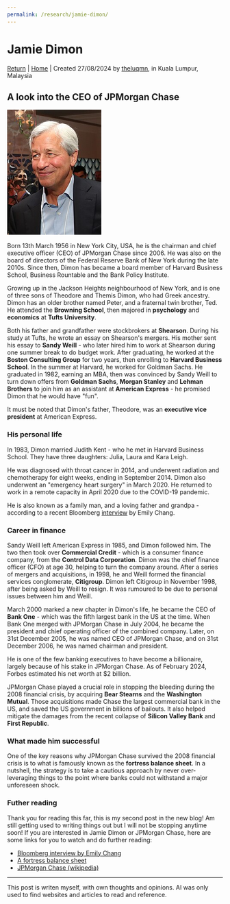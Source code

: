 ```yaml
---
permalink: /research/jamie-dimon/
---
```


# Jamie Dimon

[Return](./index.md) | [Home](../index.md) | Created 27/08/2024 by [theluqmn](https://github.com/theluqmn), in Kuala Lumpur, Malaysia

## A look into the CEO of JPMorgan Chase

![image](../assets/jamie-dimon.jpg)

Born 13th March 1956 in New York City, USA, he is the chairman and chief executive officer (CEO) of JPMorgan Chase since 2006. He was also on the board of directors of the Federal Reserve Bank of New York during the late 2010s. Since then, Dimon has became a board member of Harvard Business School, Business Rountable and the Bank Policy Institute.

Growing up in the Jackson Heights neighbourhood of New York, and is one of three sons of Theodore and Themis Dimon, who had Greek ancestry. Dimon has an older brother named Peter, and a fraternal twin brother, Ted. He attended the **Browning School**, then majored in **psychology** and **economics** at **Tufts University**.

Both his father and grandfather were stockbrokers at **Shearson**. During his study at Tufts, he wrote an essay on Shearson's mergers. His mother sent his essay to **Sandy Weill** - who later hired him to work at Shearson during one summer break to do budget work. After graduating, he worked at the **Boston Consulting Group** for two years, then enrolling to **Harvard Business School**. In the summer at Harvard, he worked for Goldman Sachs. He graduated in 1982, earning an MBA, then was convinced by Sandy Weill to turn down offers from **Goldman Sachs**, **Morgan Stanley** and **Lehman Brothers** to join him as an assistant at **American Express** - he promised Dimon that he would have "fun".

It must be noted that Dimon's father, Theodore, was an **executive vice president** at American Express.

### His personal life

In 1983, Dimon married Judith Kent - who he met in Harvard Business School. They have three daughters: Julia, Laura and Kara Leigh.

He was diagnosed with throat cancer in 2014, and underwent radiation and chemotherapy for eight weeks, ending in September 2014. Dimon also underwent an "emergency heart surgery" in March 2020. He returned to work in a remote capacity in April 2020 due to the COVID-19 pandemic.

He is also known as a family man, and a loving father and grandpa - according to a recent Bloomberg [interview](https://youtu.be/9Kl-wO_j5GM?si=mEbRYI0d9DdEHfZi) by Emily Chang.

### Career in finance

Sandy Weill left American Express in 1985, and Dimon followed him. The two then took over **Commercial Credit** - which is a consumer finance company, from the **Control Data Corporation**. Dimon was the chief finance officer (CFO) at age 30, helping to turn the company around. After a series of mergers and acquisitions, in 1998, he and Weill formed the financial services conglomerate, **Citigroup**. Dimon left Citigroup in November 1998, after being asked by Weill to resign. It was rumoured to be due to personal issues between him and Weill.

March 2000 marked a new chapter in Dimon's life, he became the CEO of **Bank One** - which was the fifth largest bank in the US at the time. When Bank One merged with JPMorgan Chase in July 2004, he became the president and chief operating officer of the combined company. Later, on 31st December 2005, he was named CEO of JPMorgan Chase, and on 31st December 2006, he was named chairman and president.

He is one of the few banking executives to have become a billionaire, largely because of his stake in JPMorgan Chase. As of February 2024, Forbes estimated his net worth at $2 billion.

JPMorgan Chase played a crucial role in stopping the bleeding during the 2008 financial crisis, by acquiring **Bear Stearns** and the **Washington Mutual**. Those acquisitions made Chase the largest commercial bank in the US, and saved the US government in billions of bailouts. It also helped mitigate the damages from the recent collapse of **Silicon Valley Bank** and **First Republic**.

### What made him successful

One of the key reasons why JPMorgan Chase survived the 2008 financial crisis is to what is famously known as the **fortress balance sheet**. In a nutshell, the strategy is to take a cautious approach by never over-leveraging things to the point where banks could not withstand a major unforeseen shock.

### Futher reading

Thank you for reading this far, this is my second post in the new blog! Am still getting used to writing things out but I will not be stopping anytime soon! If you are interested in Jamie Dimon or JPMorgan Chase, here are some links for you to watch and do further reading:

- [Bloomberg interview by Emily Chang](https://youtu.be/9Kl-wO_j5GM?si=mEbRYI0d9DdEHfZi)
- [A fortress balance sheet](https://www.cfo.com/news/a-fortress-balance-sheet/669932/)
- [JPMorgan Chase (wikipedia)](https://en.wikipedia.org/wiki/JPMorgan_Chase#)

----

This post is writen myself, with own thoughts and opinions. AI was only used to find websites and articles to read and reference.
